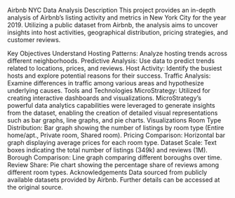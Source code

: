 Airbnb NYC Data Analysis
Description
This project provides an in-depth analysis of Airbnb’s listing activity and metrics in New York City for the year 2019. Utilizing a public dataset from Airbnb, the analysis aims to uncover insights into host activities, geographical distribution, pricing strategies, and customer reviews.

Key Objectives
Understand Hosting Patterns: Analyze hosting trends across different neighborhoods.
Predictive Analysis: Use data to predict trends related to locations, prices, and reviews.
Host Activity: Identify the busiest hosts and explore potential reasons for their success.
Traffic Analysis: Examine differences in traffic among various areas and hypothesize underlying causes.
Tools and Technologies
MicroStrategy: Utilized for creating interactive dashboards and visualizations. MicroStrategy’s powerful data analytics capabilities were leveraged to generate insights from the dataset, enabling the creation of detailed visual representations such as bar graphs, line graphs, and pie charts.
Visualizations
Room Type Distribution: Bar graph showing the number of listings by room type (Entire home/apt., Private room, Shared room).
Pricing Comparison: Horizontal bar graph displaying average prices for each room type.
Dataset Scale: Text boxes indicating the total number of listings (349k) and reviews (1M).
Borough Comparison: Line graph comparing different boroughs over time.
Review Share: Pie chart showing the percentage share of reviews among different room types.
Acknowledgements
Data sourced from publicly available datasets provided by Airbnb. Further details can be accessed at the original source.
